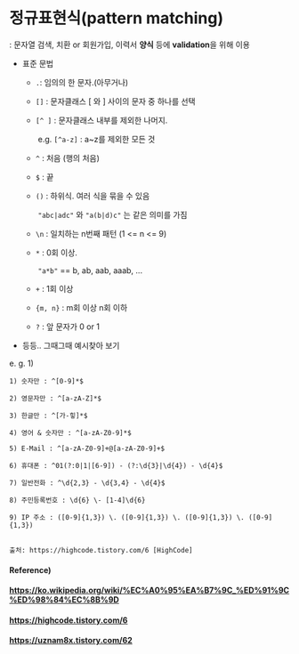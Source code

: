 # 정규표현식(pattern matching)

: 문자열 검색, 치환 or 회원가입, 이력서 **양식** 등에 **validation**을 위해 이용

* 표준 문법

  * `.`: 임의의 한 문자.(아무거나)

  * `[]` : 문자클래스 [ 와 ] 사이의 문자 중 하나를 선택

  * `[^ ]` : 문자클래스 내부를 제외한 나머지. 

    ​	e.g. `[^a-z]` : a~z를 제외한 모든 것

  * `^` : 처음 (행의 처음)

  * `$` : 끝

  * `()` : 하위식. 여러 식을 묶을 수 있음

    ​	`"abc|adc"` 와 `"a(b|d)c"` 는 같은 의미를 가짐

  * `\n` : 일치하는 n번째 패턴 (1 <= n <= 9)

  * `*` : 0회 이상.

    ​	`"a*b"` == b, ab, aab, aaab, ...

  * `+` : 1회 이상

  * `{m, n}` : m회 이상 n회 이하

  * `?` : 앞 문자가 0 or 1

* 등등.. 그때그때 예시찾아 보기



e. g. 1)

``` 
1) 숫자만 : ^[0-9]*$

2) 영문자만 : ^[a-zA-Z]*$

3) 한글만 : ^[가-힣]*$

4) 영어 & 숫자만 : ^[a-zA-Z0-9]*$

5) E-Mail : ^[a-zA-Z0-9]+@[a-zA-Z0-9]+$

6) 휴대폰 : ^01(?:0|1|[6-9]) - (?:\d{3}|\d{4}) - \d{4}$

7) 일반전화 : ^\d{2,3} - \d{3,4} - \d{4}$

8) 주민등록번호 : \d{6} \- [1-4]\d{6}

9) IP 주소 : ([0-9]{1,3}) \. ([0-9]{1,3}) \. ([0-9]{1,3}) \. ([0-9]{1,3})


출처: https://highcode.tistory.com/6 [HighCode]
```





#### Reference)

#### https://ko.wikipedia.org/wiki/%EC%A0%95%EA%B7%9C_%ED%91%9C%ED%98%84%EC%8B%9D

#### https://highcode.tistory.com/6

#### https://uznam8x.tistory.com/62
